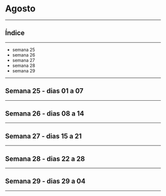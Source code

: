 # Agosto

---
## Índice
---

* semana 25
* semana 26
* semana 27
* semana 28
* semana 29
---
## Semana 25 - dias 01 a 07
---
## Semana 26 - dias 08 a 14
---
## Semana 27 - dias 15 a 21
---
## Semana 28 - dias 22 a 28
---
## Semana 29 - dias 29 a 04
---
